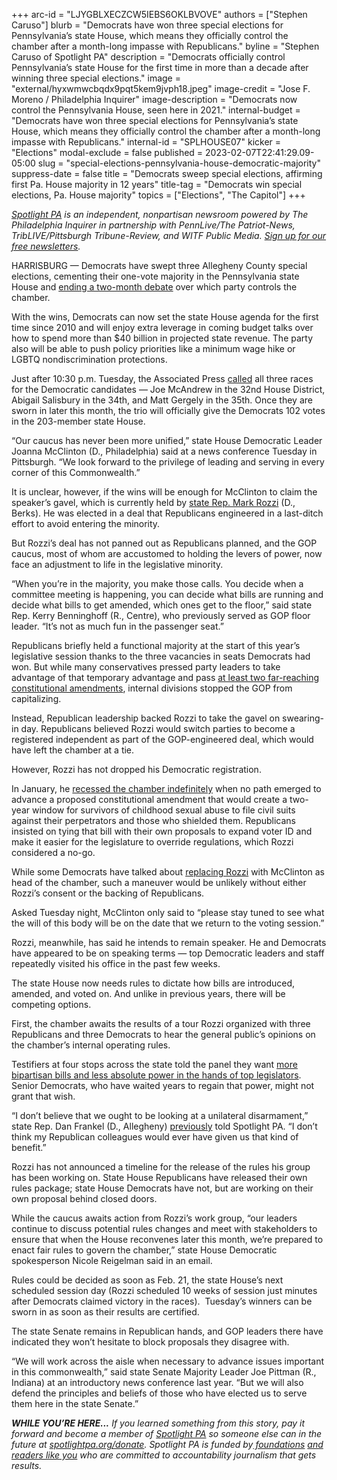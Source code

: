 +++
arc-id = "LJYGBLXECZCW5IEBS6OKLBVOVE"
authors = ["Stephen Caruso"]
blurb = "Democrats have won three special elections for Pennsylvania’s state House, which means they officially control the chamber after a month-long impasse with Republicans."
byline = "Stephen Caruso of Spotlight PA"
description = "Democrats officially control Pennsylvania’s state House for the first time in more than a decade after winning three special elections."
image = "external/hyxwmwcbqdx9pqt5kem9jvph18.jpeg"
image-credit = "Jose F. Moreno / Philadelphia Inquirer"
image-description = "Democrats now control the Pennsylvania House, seen here in 2021."
internal-budget = "Democrats have won three special elections for Pennsylvania’s state House, which means they officially control the chamber after a month-long impasse with Republicans."
internal-id = "SPLHOUSE07"
kicker = "Elections"
modal-exclude = false
published = 2023-02-07T22:41:29.09-05:00
slug = "special-elections-pennsylvania-house-democratic-majority"
suppress-date = false
title = "Democrats sweep special elections, affirming first Pa. House majority in 12 years"
title-tag = "Democrats win special elections, Pa. House majority"
topics = ["Elections", "The Capitol"]
+++

<a href="https://www.spotlightpa.org/"><i>Spotlight PA</i></a><i> is an independent, nonpartisan newsroom powered by The Philadelphia Inquirer in partnership with PennLive/The Patriot-News, TribLIVE/Pittsburgh Tribune-Review, and WITF Public Media. </i><a href="https://www.spotlightpa.org/newsletters"><i>Sign up for our free newsletters</i></a><i>.</i>

HARRISBURG — Democrats have swept three Allegheny County special elections, cementing their one-vote majority in the Pennsylvania state House and <a href="https://www.spotlightpa.org/news/2022/11/pa-election-2022-results-democrat-house-control-speaker-election/">ending a two-month debate</a> over which party controls the chamber.

With the wins, Democrats can now set the state House agenda for the first time since 2010 and will enjoy extra leverage in coming budget talks over how to spend more than $40 billion in projected state revenue. The party also will be able to push policy priorities like a minimum wage hike or LGBTQ nondiscrimination protections.

Just after 10:30 p.m. Tuesday, the Associated Press <a href="https://twitter.com/stephenatap/status/1623162854672146432" target="_blank">called</a> all three races for the Democratic candidates — Joe McAndrew in the 32nd House District, Abigail Salisbury in the 34th, and Matt Gergely in the 35th. Once they are sworn in later this month, the trio will officially give the Democrats 102 votes in the 203-member state House.

<script src="https://www.spotlightpa.org/embed.js" async></script><div data-spl-embed-version="1" data-spl-src="https://www.spotlightpa.org/embeds/newsletter/"></div>


“Our caucus has never been more unified,” state House Democratic Leader Joanna McClinton (D., Philadelphia) said at a news conference Tuesday in Pittsburgh. “We look forward to the privilege of leading and serving in every corner of this Commonwealth.”

It is unclear, however, if the wins will be enough for McClinton to claim the speaker’s gavel, which is currently held by <a href="https://www.spotlightpa.org/news/2023/01/pa-house-speaker-mark-rozzi-behind-the-scenes/">state Rep. Mark Rozzi</a> (D., Berks). He was elected in a deal that Republicans engineered in a last-ditch effort to avoid entering the minority.

But Rozzi’s deal has not panned out as Republicans planned, and the GOP caucus, most of whom are accustomed to holding the levers of power, now face an adjustment to life in the legislative minority.

“When you’re in the majority, you make those calls. You decide when a committee meeting is happening, you can decide what bills are running and decide what bills to get amended, which ones get to the floor,” said state Rep. Kerry Benninghoff (R., Centre), who previously served as GOP floor leader. “It’s not as much fun in the passenger seat.”

Republicans briefly held a functional majority at the start of this year’s legislative session thanks to the three vacancies in seats Democrats had won. But while many conservatives pressed party leaders to take advantage of that temporary advantage and pass <a href="https://www.spotlightpa.org/news/2022/12/republicans-pa-house-control-constitional-amendments-abortion/">at least two far-reaching constitutional amendments</a>, internal divisions stopped the GOP from capitalizing.

Instead, Republican leadership backed Rozzi to take the gavel on swearing-in day. Republicans believed Rozzi would switch parties to become a registered independent as part of the GOP-engineered deal, which would have left the chamber at a tie.

However, Rozzi has not dropped his Democratic registration.

In January, he <a href="https://www.spotlightpa.org/news/2023/01/pa-house-speaker-mark-rozzi-resign-jim-gregory-clergy-abuse-amendment/">recessed the chamber indefinitely</a> when no path emerged to advance a proposed constitutional amendment that would create a two-year window for survivors of childhood sexual abuse to file civil suits against their perpetrators and those who shielded them. Republicans insisted on tying that bill with their own proposals to expand voter ID and make it easier for the legislature to override regulations, which Rozzi considered a no-go.

While some Democrats have talked about <a href="https://www.spotlightpa.org/news/2023/02/pennsylvania-house-special-elections-democrats-rozzi/">replacing Rozzi</a> with McClinton as head of the chamber, such a maneuver would be unlikely without either Rozzi’s consent or the backing of Republicans.

Asked Tuesday night, McClinton only said to “please stay tuned to see what the will of this body will be on the date that we return to the voting session.”

Rozzi, meanwhile, has said he intends to remain speaker. He and Democrats have appeared to be on speaking terms — top Democratic leaders and staff repeatedly visited his office in the past few weeks.

The state House now needs rules to dictate how bills are introduced, amended, and voted on. And unlike in previous years, there will be competing options.

First, the chamber awaits the results of a tour Rozzi organized with three Republicans and three Democrats to hear the general public’s opinions on the chamber’s internal operating rules.

Testifiers at four stops across the state told the panel they want <a href="https://www.spotlightpa.org/news/2023/02/pa-house-deadlock-speaker-mark-rozzi-listening-tour/">more bipartisan bills and less absolute power in the hands of top legislators</a>. Senior Democrats, who have waited years to regain that power, might not grant that wish.

“I don’t believe that we ought to be looking at a unilateral disarmament,” state Rep. Dan Frankel (D., Allegheny) <a href="https://www.spotlightpa.org/news/2023/01/pennsylvania-house-rozzi-deadlock-amendment/">previously</a> told Spotlight PA. “I don’t think my Republican colleagues would ever have given us that kind of benefit.”

Rozzi has not announced a timeline for the release of the rules his group has been working on. State House Republicans have released their own rules package; state House Democrats have not, but are working on their own proposal behind closed doors.

<script src="https://www.spotlightpa.org/embed.js" async></script><div data-spl-embed-version="1" data-spl-src="https://www.spotlightpa.org/embeds/donate/"></div>


While the caucus awaits action from Rozzi’s work group, “our leaders continue to discuss potential rules changes and meet with stakeholders to ensure that when the House reconvenes later this month, we’re prepared to enact fair rules to govern the chamber,” state House Democratic spokesperson Nicole Reigelman said in an email.

Rules could be decided as soon as Feb. 21, the state House’s next scheduled session day (Rozzi scheduled 10 weeks of session just minutes after Democrats claimed victory in the races).&nbsp; Tuesday’s winners can be sworn in as soon as their results are certified.

The state Senate remains in Republican hands, and GOP leaders there have indicated they won’t hesitate to block proposals they disagree with.

“We will work across the aisle when necessary to advance issues important in this commonwealth,” said state Senate Majority Leader Joe Pittman (R., Indiana) at an introductory news conference last year. “But we will also defend the principles and beliefs of those who have elected us to serve them here in the state Senate.”

<i><b>WHILE YOU’RE HERE...</b></i><i> If you learned something from this story, pay it forward and become a member of </i><a href="https://www.spotlightpa.org/"><i>Spotlight PA</i></a><i> so someone else can in the future at </i><a href="https://www.spotlightpa.org/donate"><i>spotlightpa.org/donate</i></a><i>. Spotlight PA is funded by</i><a href="https://www.spotlightpa.org/support"><i> foundations</i></a><i> </i><a href="https://www.spotlightpa.org/support"><i>and readers like you</i></a><i> who are committed to accountability journalism that gets results.</i>
